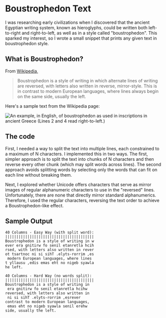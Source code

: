 # Boustrophedon Text

I was researching early civilizations when I discovered that the ancient Egyptian writing system, known as hieroglyphs,
could be written both left-to-right and right-to-left, as well as in a style called "boustrophedon". This sparked my
interest, so I wrote a small snippet that prints any given text in boustrophedon style.

## What is Boustrophedon?

From [Wikipedia,](https://en.wikipedia.org/wiki/Boustrophedon)

> Boustrophedon is a style of writing in which alternate lines of writing are reversed, with letters also written in
> reverse, mirror-style. This is in contrast to modern European languages, where lines always begin on the same side,
> usually the left.

Here's a sample text from the Wikipedia page:

![An example, in English, of boustrophedon as used in inscriptions in ancient Greece (Lines 2 and 4 read right-to-left.)](https://upload.wikimedia.org/wikipedia/commons/0/00/Boustrophedon_text.png)

## The code

First, I needed a way to split the text into multiple lines, each constrained to a maximum of N characters. I
implemented this in two ways. The first, simpler approach is to split the text into chunks of N characters and then
reverse every other chunk (which may split words across lines). The second approach avoids splitting words by selecting
only the words that can fit on each line without breaking them.

Next, I explored whether Unicode offers characters that serve as mirror images of regular alphanumeric characters to use
in the "reversed" lines. Unfortunately, there are none that directly mirror standard alphanumerics. Therefore, I used
the regular characters, reversing the text order to achieve a Boustrophedon-like effect.

## Sample Output

```text
40 Columns - Easy Way (with split word):
||||||||||||||||||||||||||||||||||||||||
Boustrophedon is a style of writing in w
ever era gnitirw fo senil etanretla hcih
rsed, with letters also written in rever
ot tsartnoc ni si sihT .elyts-rorrim ,es
 modern European languages, where lines 
t yllausu ,edis emas eht no nigeb syawla
he left.

40 Columns - Hard Way (no words split):
||||||||||||||||||||||||||||||||||||||||
Boustrophedon is a style of writing in 
 era gnitirw fo senil etanretla hcihw
reversed, with letters also written in 
 ni si sihT .elyts-rorrim ,esrever
contrast to modern European languages, 
 emas eht no nigeb syawla senil erehw
side, usually the left. 
```
